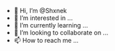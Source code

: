 - 👋 Hi, I’m @Shxnek
- 👀 I’m interested in ...
- 🌱 I’m currently learning ...
- 💞️ I’m looking to collaborate on ...
- 📫 How to reach me ...

<!---
Shxnek/Shxnek is a ✨ special ✨ repository because its `README.md` (this file) appears on your GitHub profile.
You can click the Preview link to take a look at your changes.
--->
